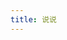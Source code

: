 ```yaml
---
title: 说说
---
```


<div id="artitalk_main"></div>
<script>
    (function () {
        var dsq = document.createElement('script'); dsq.async = true;
        dsq.src = 'https://cdn.jsdelivr.net/npm/artitalk';
        (document.getElementsByTagName('head')[0] || document.getElementsByTagName('body')[0]).appendChild(dsq);
        dsq.onload = ()=>{
            new Artitalk({
                appId: 'BB47PurCV8enSBEjrXL7RSmz-MdYXbMMI',
                appKey: 'MwwGckMof2je5drCC3AnFtjw',
            })
        }
    })();
</script>